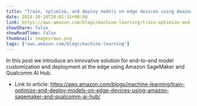 ```yaml
---
title: "Train, optimize, and deploy models on edge devices using Amazon SageMaker and Qualcomm AI Hub"
date: 2024-10-18T20:01:31+00:00
link: https://aws.amazon.com/blogs/machine-learning/train-optimize-and-deploy-models-on-edge-devices-using-amazon-sagemaker-and-qualcomm-ai-hub/
showShare: false
showReadTime: false
thumbnail: images/aws.png
tags: ["aws.amazon.com/blogs/machine-learning"]
---
```

In this post we introduce an innovative solution for end-to-end model customization and deployment at the edge using Amazon SageMaker and Qualcomm AI Hub.

- Link to article: https://aws.amazon.com/blogs/machine-learning/train-optimize-and-deploy-models-on-edge-devices-using-amazon-sagemaker-and-qualcomm-ai-hub/